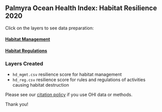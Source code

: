 ## Palmyra Ocean Health Index: Habitat Resilience 2020

Click on the layers to see data preparation:  

#### [Habitat Management](https://raw.githack.com/OHI-4site/pal-prep/gh-pages/prep/resilience/ecological/hd/v2020/hd_management.html)    

#### [Habitat Regulations](https://raw.githack.com/OHI-4site/pal-prep/gh-pages/prep/resilience/ecological/hd/v2020/hd_regulations.html)

### Layers Created

- `hd_mgmt.csv`  resilience score for habitat management   
- `hd_reg.csv`   resilience score for rules and regulations of activities causing habitat destruction    


Please see our [citation policy](http://ohi-science.org/citation-policy/) if you use OHI data or methods.

Thank you!